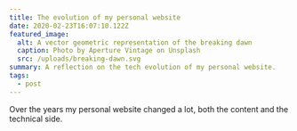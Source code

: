 ```yaml
---
title: The evolution of my personal website
date: 2020-02-23T16:07:10.122Z
featured_image:
  alt: A vector geometric representation of the breaking dawn
  caption: Photo by Aperture Vintage on Unsplash
  src: /uploads/breaking-dawn.svg
summary: A reflection on the tech evolution of my personal website.
tags:
  - post
---
```

Over the years my personal website changed a lot, both the content and the technical side.
